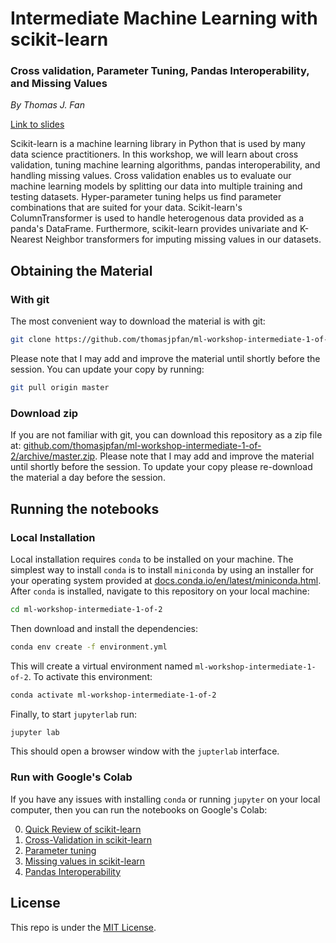 # Intermediate Machine Learning with scikit-learn
### Cross validation, Parameter Tuning, Pandas Interoperability, and Missing Values

*By Thomas J. Fan*

[Link to slides](https://thomasjpfan.github.io/ml-workshop-intermediate-1-of-2/)

Scikit-learn is a machine learning library in Python that is used by many data science practitioners. In this workshop, we will learn about cross validation, tuning machine learning algorithms, pandas interoperability, and handling missing values. Cross validation enables us to evaluate our machine learning models by splitting our data into multiple training and testing datasets. Hyper-parameter tuning helps us find parameter combinations that are suited for your data. Scikit-learn's ColumnTransformer is used to handle heterogenous data provided as a panda's DataFrame. Furthermore, scikit-learn provides univariate and K-Nearest Neighbor transformers for imputing missing values in our datasets.

## Obtaining the Material

### With git

The most convenient way to download the material is with git:

```bash
git clone https://github.com/thomasjpfan/ml-workshop-intermediate-1-of-2
```

Please note that I may add and improve the material until shortly before the session. You can update your copy by running:

```bash
git pull origin master
```

### Download zip

If you are not familiar with git, you can download this repository as a zip file at: [github.com/thomasjpfan/ml-workshop-intermediate-1-of-2/archive/master.zip](https://github.com/thomasjpfan/ml-workshop-intermediate-1-of-2/archive/master.zip). Please note that I may add and improve the material until shortly before the session. To update your copy please re-download the material a day before the session.

## Running the notebooks

### Local Installation

Local installation requires `conda` to be installed on your machine. The simplest way to install `conda` is to install `miniconda` by using an installer for your operating system provided at [docs.conda.io/en/latest/miniconda.html](https://docs.conda.io/en/latest/miniconda.html). After `conda` is installed, navigate to this repository on your local machine:

```bash
cd ml-workshop-intermediate-1-of-2
```

Then download and install the dependencies:

```bash
conda env create -f environment.yml
```

This will create a virtual environment named `ml-workshop-intermediate-1-of-2`. To activate this environment:

```bash
conda activate ml-workshop-intermediate-1-of-2
```

Finally, to start `jupyterlab` run:

```bash
jupyter lab
```

This should open a browser window with the `jupterlab` interface.

### Run with Google's Colab

If you have any issues with installing `conda` or running `jupyter` on your local computer, then you can run the notebooks on Google's Colab:

0. [Quick Review of scikit-learn](https://colab.research.google.com/github/thomasjpfan/ml-workshop-intermediate-1-of-2/blob/master/notebooks/00-review-sklearn.ipynb)
1. [Cross-Validation in scikit-learn](https://colab.research.google.com/github/thomasjpfan/ml-workshop-intermediate-1-of-2/blob/master/notebooks/01-cross-validation.ipynb)
2. [Parameter tuning](https://colab.research.google.com/github/thomasjpfan/ml-workshop-intermediate-1-of-2/blob/master/notebooks/02-parameter-tuning.ipynb)
3. [Missing values in scikit-learn](https://colab.research.google.com/github/thomasjpfan/ml-workshop-intermediate-1-of-2/blob/master/notebooks/03-missing-values.ipynb)
4. [Pandas Interoperability](https://colab.research.google.com/github/thomasjpfan/ml-workshop-intermediate-1-of-2/blob/master/notebooks/04-pandas-interoperability.ipynb)

## License

This repo is under the [MIT License](LICENSE).
